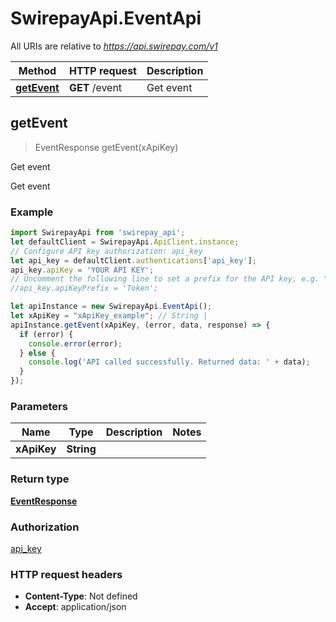 # SwirepayApi.EventApi

All URIs are relative to *https://api.swirepay.com/v1*

Method | HTTP request | Description
------------- | ------------- | -------------
[**getEvent**](EventApi.md#getEvent) | **GET** /event | Get event



## getEvent

> EventResponse getEvent(xApiKey)

Get event

Get event

### Example

```javascript
import SwirepayApi from 'swirepay_api';
let defaultClient = SwirepayApi.ApiClient.instance;
// Configure API key authorization: api_key
let api_key = defaultClient.authentications['api_key'];
api_key.apiKey = 'YOUR API KEY';
// Uncomment the following line to set a prefix for the API key, e.g. "Token" (defaults to null)
//api_key.apiKeyPrefix = 'Token';

let apiInstance = new SwirepayApi.EventApi();
let xApiKey = "xApiKey_example"; // String | 
apiInstance.getEvent(xApiKey, (error, data, response) => {
  if (error) {
    console.error(error);
  } else {
    console.log('API called successfully. Returned data: ' + data);
  }
});
```

### Parameters


Name | Type | Description  | Notes
------------- | ------------- | ------------- | -------------
 **xApiKey** | **String**|  | 

### Return type

[**EventResponse**](EventResponse.md)

### Authorization

[api_key](../README.md#api_key)

### HTTP request headers

- **Content-Type**: Not defined
- **Accept**: application/json

